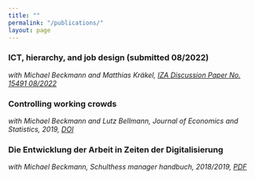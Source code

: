 ```yaml
---
title: ""
permalink: "/publications/"
layout: page
---
```


### ICT, hierarchy, and job design (submitted 08/2022)
*with Michael Beckmann and Matthias Kräkel, [IZA Discussion Paper No. 15491 08/2022](https://www.iza.org/publications/dp/15491/information-and-communication-technology-hierarchy-and-job-design)*

### Controlling working crowds
*with Michael Beckmann and Lutz Bellmann, Journal of Economics and Statistics, 2019, [DOI](https://www.degruyter.com/document/doi/10.1515/jbnst-2017-0154/html)*

### Die Entwicklung der Arbeit in Zeiten der Digitalisierung
*with Michael Beckmann, Schulthess manager handbuch, 2018/2019, [PDF](https://wwz.unibas.ch/fileadmin/user_upload/wwz/00_Professuren/Beckmann_Personal_und_Organisation/Z_Gerten/pub_smh_Beckmann_Gerten.pdf)*

